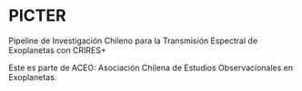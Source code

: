# PICTER
Pipeline de Investigación Chileno para la Transmisión Espectral de Exoplanetas con CRIRES+

Este es parte de ACEO: Asociación Chilena de Estudios Observacionales en Exoplanetas.
